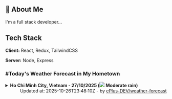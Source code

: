 ## 🚀 About Me
I'm a full stack developer...


## Tech Stack

**Client:** React, Redux, TailwindCSS

**Server:** Node, Express

### #Today's Weather Forecast in My Hometown



<details>
    <summary><b>Ho Chi Minh City, Vietnam - 27/10/2025 (<img src="https://cdn.weatherapi.com/weather/64x64/day/302.png" /> Moderate rain)</b>
    </summary>

    
<table>
    <tr>
        <th>Hour</th>
        <td>00:00</td><td>01:00</td><td>02:00</td><td>03:00</td><td>04:00</td><td>05:00</td><td>06:00</td><td>07:00</td><td>08:00</td><td>09:00</td><td>10:00</td><td>11:00</td><td>12:00</td><td>13:00</td><td>14:00</td><td>15:00</td><td>16:00</td><td>17:00</td><td>18:00</td><td>19:00</td><td>20:00</td><td>21:00</td><td>22:00</td><td>23:00</td>
    </tr>
    <tr>
        <th>Weather</th>
        <td><img src="https://cdn.weatherapi.com/weather/64x64/night/176.png"></img></td><td><img src="https://cdn.weatherapi.com/weather/64x64/night/353.png"></img></td><td><img src="https://cdn.weatherapi.com/weather/64x64/night/143.png"></img></td><td><img src="https://cdn.weatherapi.com/weather/64x64/night/143.png"></img></td><td><img src="https://cdn.weatherapi.com/weather/64x64/night/143.png"></img></td><td><img src="https://cdn.weatherapi.com/weather/64x64/night/143.png"></img></td><td><img src="https://cdn.weatherapi.com/weather/64x64/day/143.png"></img></td><td><img src="https://cdn.weatherapi.com/weather/64x64/day/116.png"></img></td><td><img src="https://cdn.weatherapi.com/weather/64x64/day/263.png"></img></td><td><img src="https://cdn.weatherapi.com/weather/64x64/day/353.png"></img></td><td><img src="https://cdn.weatherapi.com/weather/64x64/day/353.png"></img></td><td><img src="https://cdn.weatherapi.com/weather/64x64/day/353.png"></img></td><td><img src="https://cdn.weatherapi.com/weather/64x64/day/353.png"></img></td><td><img src="https://cdn.weatherapi.com/weather/64x64/day/353.png"></img></td><td><img src="https://cdn.weatherapi.com/weather/64x64/day/353.png"></img></td><td><img src="https://cdn.weatherapi.com/weather/64x64/day/353.png"></img></td><td><img src="https://cdn.weatherapi.com/weather/64x64/day/353.png"></img></td><td><img src="https://cdn.weatherapi.com/weather/64x64/day/353.png"></img></td><td><img src="https://cdn.weatherapi.com/weather/64x64/night/353.png"></img></td><td><img src="https://cdn.weatherapi.com/weather/64x64/night/353.png"></img></td><td><img src="https://cdn.weatherapi.com/weather/64x64/night/176.png"></img></td><td><img src="https://cdn.weatherapi.com/weather/64x64/night/176.png"></img></td><td><img src="https://cdn.weatherapi.com/weather/64x64/night/176.png"></img></td><td><img src="https://cdn.weatherapi.com/weather/64x64/night/176.png"></img></td>
    </tr>
    <tr>
        <th>Condition</th>
        <td width="200px">Patchy rain nearby</td><td width="200px">Light rain shower</td><td width="200px">Mist</td><td width="200px">Mist</td><td width="200px">Mist</td><td width="200px">Mist</td><td width="200px">Mist</td><td width="200px">Partly Cloudy </td><td width="200px">Patchy light drizzle</td><td width="200px">Light rain shower</td><td width="200px">Light rain shower</td><td width="200px">Light rain shower</td><td width="200px">Light rain shower</td><td width="200px">Light rain shower</td><td width="200px">Light rain shower</td><td width="200px">Light rain shower</td><td width="200px">Light rain shower</td><td width="200px">Light rain shower</td><td width="200px">Light rain shower</td><td width="200px">Light rain shower</td><td width="200px">Patchy rain nearby</td><td width="200px">Patchy rain nearby</td><td width="200px">Patchy rain nearby</td><td width="200px">Patchy rain nearby</td>
    </tr>
    <tr>
        <th>Temperature</th>
        <td>25 °C</td><td>24.9 °C</td><td>24.8 °C</td><td>24.7 °C</td><td>24.7 °C</td><td>24.7 °C</td><td>25.1 °C</td><td>25.6 °C</td><td>26.7 °C</td><td>27.8 °C</td><td>28.8 °C</td><td>30 °C</td><td>30.5 °C</td><td>30.3 °C</td><td>29.9 °C</td><td>29.6 °C</td><td>28.7 °C</td><td>27.1 °C</td><td>25.9 °C</td><td>25.6 °C</td><td>25.3 °C</td><td>25.3 °C</td><td>25.2 °C</td><td>25.2 °C</td>
    </tr>
    <tr>
        <th>Wind</th>
        <td>6.1 kph</td><td>6.1 kph</td><td>5 kph</td><td>5.8 kph</td><td>2.9 kph</td><td>3.6 kph</td><td>5.4 kph</td><td>6.5 kph</td><td>7.6 kph</td><td>9 kph</td><td>9 kph</td><td>9 kph</td><td>9 kph</td><td>7.9 kph</td><td>6.8 kph</td><td>5 kph</td><td>5.4 kph</td><td>6.5 kph</td><td>7.2 kph</td><td>7.6 kph</td><td>7.2 kph</td><td>6.1 kph</td><td>5 kph</td><td>4.7 kph</td>
    </tr>
</table>

</details>

<div align="right">
    Updated at: 2025-10-26T23:48:10Z - by <a target="_blank"
        href="https://github.com/ePlus-DEV/weather-forecast">ePlus-DEV/weather-forecast</a>
</div>